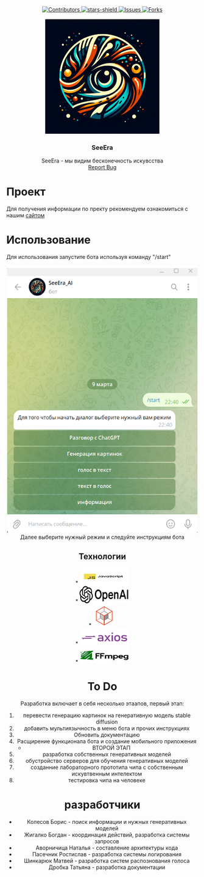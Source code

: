 <div align="center">
  <a href=" https://github.com/nothing126/SeeEra/graphs/contributors">
    <img src="https://img.shields.io/github/contributors/nothing126/SeeEra.svg?style=for-the-badge" alt="Contributors">
  </a>
  <a href="https://github.com/nothing126/SeeEra/stargazers">
    <img src="https://img.shields.io/github/stars/nothing126/SeeEra.svg?style=for-the-badge" alt="stars-shield">
  </a>
  <a href="https://github.com/nothing126/SeeEra/issues">
    <img src="https://img.shields.io/github/issues/nothing126/SeeEra.svg?style=for-the-badge" alt="Issues">
  </a>
  <a href="https://github.com/nothing126/SeeEra/network/members">
    <img src="https://img.shields.io/github/forks/nothing126/SeeEra.svg?style=for-the-badge" alt="Forks">
  </a>
</div>

 <!-- PROJECT LOGO -->
<br />
<div align="center">
  <a href="https://github.com/nothing126/">
    <img src="https://github.com/nothing126/SeeEra/blob/master/img/25686867444.png" alt="Logo" width="300" height="300">
  </a>

  <h3 align="center">SeeEra</h3>
  SeeEra - мы видим бесконечность искувсства 
    <br />
    <a href="https://t.me/Nonthing1571">Report Bug</a>
   
  </p>
</div>

# Проект

Для получения информации по пректу рекомендуем ознакомиться с нашим [сайтом](https://masterpiese.kesug.com/)

# Использование

Для использования запустите бота используя команду "/start"

<div align="center">
  <a href="https://github.com/nothing126/SeeEra/blob/master/img/seeEraMenu.png">
    <img src="https://github.com/nothing126/SeeEra/blob/master/img/seeEraMenu.png"  width="500" height= "700">
  </a>
  Далее выберите нужный режим и следуйте инструкциям бота

## Технологии 
   <div align="center">
* <a href="https://github.com/nodejs">
    <img src="https://github.com/nothing126/openaihub/blob/master/img/js.jpg" alt="axios bage" width="130" height="45">
  </a>
  
  <div align="center">
* <a href="https://github.com/openai/openai-node">
    <img src="https://github.com/nothing126/openaihub/blob/master/img/openai.png" alt="axios bage" width="130" height="45">
  </a>
  
  <div align="center">
* <a href="https://github.com/telegraf/telegraf">
    <img src="https://github.com/nothing126/openaihub/blob/master/img/telegraf1.png" alt="axios bage" width="60" height="60">
  </a>
  
  <div align="center">
* <a href="https://github.com/axios/axios">
    <img src="https://github.com/nothing126/openaihub/blob/master/img/axios.png" alt="axios bage" width="130" height="45">
  </a>
  
  <div align="center">
* <a href="https://github.com/fluent-ffmpeg/node-fluent-ffmpeg">
    <img src="https://github.com/nothing126/openaihub/blob/master/img/ffmpeg.jpg" alt="axios bage" width="130" height="45">
  </a>

# To Do

Разработка включает в себя несколько этаапов, первый этап:

1. перевести генерацию картинок на генеративную модель stable diffusion
2. добавить мультиязычность в меню бота и прочих инструкциях
3. Обновить документацию
4. Расщирение функционала бота и создание мобильного приложения
   - ВТОРОЙ ЭТАП
1. разработка собственных генеративных моделей
2. обустройство серверов для обучения генеративных моделей
3. созданние лабораторного прототипа чипа с собственным искувтвенным интелектом
4. тестировка чипа на человеке

# разработчики
- Колесов Борис - поиск информации и нужных генеративных моделей
- Жигалко Богдан -  координация действий, разработка системы запросов
- Аворничица Наталья - составление архитектуры кода
- Пасечник Ростислав - разработка системы логирования
- Шинкарюк Матвей - разработка систем распознования голоса 
- Дробка Татьяна - разработка документации

[contributors-shield]:https://img.shields.io/github/contributors/nothing126/SeeEra.svg?style=for-the-badge
[contributors-url]: https://github.com/nothing126/SeeEra/graphs/contributors
[forks-shield]: https://img.shields.io/github/forks/nothing126/SeeEra.svg?style=for-the-badge
[forks-url]:https://github.com/nothing126/SeeEra/network/members
[stars-shield]: https://img.shields.io/github/stars/nothing126/SeeEra.svg?style=for-the-badge
[stars-url]:https://github.com/nothing126/SeeEra/stargazers
[issues-shield]:https://img.shields.io/github/issues/nothing126/SeeEra.svg?style=for-the-badge
[issues-url]:https://github.com/nothing126/SeeEra/issues
